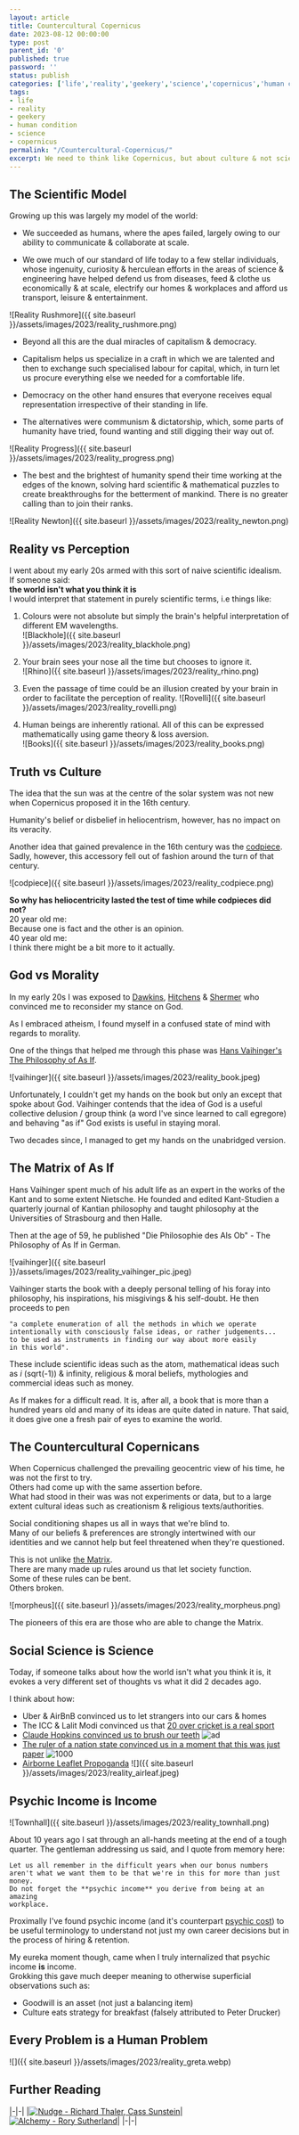 ```yaml
---
layout: article
title: Countercultural Copernicus
date: 2023-08-12 00:00:00
type: post
parent_id: '0'
published: true
password: ''
status: publish
categories: ['life','reality','geekery','science','copernicus','human condition']
tags:
- life
- reality
- geekery
- human condition
- science
- copernicus
permalink: "/Countercultural-Copernicus/"
excerpt: We need to think like Copernicus, but about culture & not science
---
```


## The Scientific Model

Growing up this was largely my model of the world:   

- We succeeded as humans, where the apes failed, largely owing to our ability to communicate & collaborate at scale.

- We owe much of our standard of life today to a few stellar individuals, whose ingenuity, curiosity & herculean efforts in the areas of science & engineering have helped defend us from diseases, feed & clothe us economically & at scale, electrify our homes & workplaces and afford us transport, leisure & entertainment.   

![Reality Rushmore]({{ site.baseurl }}/assets/images/2023/reality_rushmore.png)

- Beyond all this are the dual miracles of capitalism & democracy.

- Capitalism helps us specialize in a craft in which we are talented and then to exchange such specialised labour for capital, which, in turn let us procure everything else we needed for a comfortable life.

- Democracy on the other hand ensures that everyone receives equal representation irrespective of their standing in life.

- The alternatives were communism & dictatorship, which, some parts of humanity have tried, found wanting and still digging their way out of.   

![Reality Progress]({{ site.baseurl }}/assets/images/2023/reality_progress.png)

- The best and the brightest of humanity spend their time working at the edges of the known, solving hard scientific & mathematical puzzles to create breakthroughs for the betterment of mankind. There is no greater calling than to join their ranks.  

![Reality Newton]({{ site.baseurl }}/assets/images/2023/reality_newton.png)
     
       
## Reality vs Perception

I went about my early 20s armed with this sort of naive scientific idealism.   
If someone said:  
**the world isn't what you think it is**  
I would interpret that statement in purely scientific terms, i.e things like:    

1. Colours were not absolute but simply the brain's helpful interpretation of different EM wavelengths.  
![Blackhole]({{ site.baseurl }}/assets/images/2023/reality_blackhole.png)  

1. Your brain sees your nose all the time but chooses to ignore it.  
![Rhino]({{ site.baseurl }}/assets/images/2023/reality_rhino.png)  

1. Even the passage of time could be an illusion created by your brain in order to facilitate the perception of reality.
![Rovelli]({{ site.baseurl }}/assets/images/2023/reality_rovelli.png)  

1. Human beings are inherently rational. All of this can be expressed mathematically using game theory & loss aversion.  
![Books]({{ site.baseurl }}/assets/images/2023/reality_books.png)    
      
## Truth vs Culture

The idea that the sun was at the centre of the solar system was not new when Copernicus proposed it in the 16th century.   

Humanity's belief or disbelief in heliocentrism, however, has no impact on its veracity.  

Another idea that gained prevalence in the 16th century was the [codpiece](https://en.wikipedia.org/wiki/Codpiece). Sadly, however, this accessory fell out of fashion around the turn of that century.   

![codpiece]({{ site.baseurl }}/assets/images/2023/reality_codpiece.png)   

**So why has heliocentricity lasted the test of time while codpieces did not?**    
20 year old me:   
Because one is fact and the other is an opinion.    
40 year old me:   
I think there might be a bit more to it actually.    
       
## God vs Morality

In my early 20s I was exposed to [Dawkins](https://www.goodreads.com/book/show/14743), [Hitchens](https://www.goodreads.com/en/book/show/43369) & [Shermer](https://www.goodreads.com/book/show/83578) who convinced me to reconsider my stance on God.   

As I embraced atheism, I found myself in a confused state of mind with regards to morality.         

One of the things that helped me through this phase was [Hans Vaihinger's The Philosophy of As If](https://www.goodreads.com/en/book/show/7740454).

![vaihinger]({{ site.baseurl }}/assets/images/2023/reality_book.jpeg)  

Unfortunately, I couldn't get my hands on the book but only an except that spoke about God. Vaihinger contends that the idea of God is a useful collective delusion / group think (a word I've since learned to call egregore) and behaving "as if" God exists is useful in staying moral.   

Two decades since, I managed to get my hands on the unabridged version.   
      
## The Matrix of As If

Hans Vaihinger spent much of his adult life as an expert in the works of the Kant and to some extent Nietsche. He founded and edited Kant-Studien a quarterly journal of Kantian philosophy and taught philosophy at the Universities of Strasbourg and then Halle.  

Then at the age of 59, he published "Die Philosophie des Als Ob" - The Philosophy of As If in German.

![vaihinger]({{ site.baseurl }}/assets/images/2023/reality_vaihinger_pic.jpeg)  

Vaihinger starts the book with a deeply personal telling of his foray into philosophy, his inspirations, his misgivings & his self-doubt. He then proceeds to pen 

``` 
"a complete enumeration of all the methods in which we operate   
intentionally with consciously false ideas, or rather judgements...   
to be used as instruments in finding our way about more easily   
in this world".    
```
These include scientific ideas such as the atom, mathematical ideas such as *i* \(sqrt\(-1\)\) & infinity, religious & moral beliefs, mythologies and commercial ideas such as money.

As If makes for a difficult read. It is, after all, a book that is more than a hundred years old and many of its ideas are quite dated in nature. That said, it does give one a fresh pair of eyes to examine the world.
## The Countercultural Copernicans

When Copernicus challenged the prevailing geocentric view of his time, he was not the first to try.   
Others had come up with the same assertion before.   
What had stood in their was was not experiments or data, but to a large extent cultural ideas such as creationism & religious texts/authorities.   

Social conditioning shapes us all in ways that we're blind to.   
Many of our beliefs & preferences are strongly intertwined with our identities and we cannot help but feel threatened when they're questioned.      

This is not unlike [the Matrix](https://en.wikipedia.org/wiki/The_Matrix).  
There are many made up rules around us that let society function.  
Some of these rules can be bent.  
Others broken.  

![morpheus]({{ site.baseurl }}/assets/images/2023/reality_morpheus.png)   

The pioneers of this era are those who are able to change the Matrix.

## Social Science is Science

Today, if someone talks about how the world isn't what you think it is, it evokes a very different set of thoughts vs what it did 2 decades ago.

I think about how:
- Uber & AirBnB convinced us to let strangers into our cars & homes
- The ICC & Lalit Modi convinced us that [20 over cricket is a real sport](https://en.wikipedia.org/wiki/Indian_Premier_League)
- [Claude Hopkins convinced us to brush our teeth](https://en.wikipedia.org/wiki/Claude_C._Hopkins)
![ad](https://miro.medium.com/v2/resize:fit:960/format:webp/1*m74QdOJAe2L0a3FrkEhlMA.jpeg)
- [The ruler of a nation state convinced us in a moment that this was just paper](https://en.wikipedia.org/wiki/2016_Indian_banknote_demonetisation)
![1000](https://upload.wikimedia.org/wikipedia/commons/0/04/India_1000_INR%2C_MG_series%2C_2006%2C_obverse.jpg)
- [Airborne Leaflet Propoganda](https://en.wikipedia.org/wiki/Airborne_leaflet_propaganda)
![]({{ site.baseurl }}/assets/images/2023/reality_airleaf.jpeg)

## Psychic Income is Income

![Townhall]({{ site.baseurl }}/assets/images/2023/reality_townhall.png)

About 10 years ago I sat through an all-hands meeting at the end of a tough quarter.
The gentleman addressing us said, and I quote from memory here:

```
Let us all remember in the difficult years when our bonus numbers   
aren't what we want them to be that we're in this for more than just money.  
Do not forget the **psychic income** you derive from being at an amazing  
workplace.  

```
Proximally I've found psychic income \(and it's counterpart [psychic cost](https://en.wikipedia.org/wiki/Psychic_cost)\) to be useful terminology to understand not just my own career decisions but in the process of hiring & retention.  

My eureka moment though, came when I truly internalized that psychic income **is** income.  
Grokking this gave much deeper meaning to otherwise superficial observations such as:
- Goodwill is an asset (not just a balancing item)
- Culture eats strategy for breakfast (falsely attributed to Peter Drucker)

## Every Problem is a Human Problem

![]({{ site.baseurl }}/assets/images/2023/reality_greta.webp)

## Further Reading

|-|-|
|[![Nudge - Richard Thaler, Cass Sunstein](https://cdn.kobo.com/book-images/9376da0d-068c-4e87-870b-25797512b1a2/353/569/90/False/nudge-18.jpg 'Nudge - Richard Thaler, Cass Sunstein')](https://www.goodreads.com/book/show/3450744)|[![Alchemy - Rory Sutherland](https://images-na.ssl-images-amazon.com/images/I/51TM-jbmLEL.jpg 'Alchemy - Rory Sutherland')](https://www.goodreads.com/book/show/26210508)|
|-|-|





